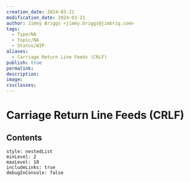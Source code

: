 ```yaml
---
creation_date: 2024-03-21
modification_date: 2024-03-21
author: Jimmy Briggs <jimmy.briggs@jimbrig.com>
tags:
  - Type/NA
  - Topic/NA
  - Status/WIP
aliases:
  - Carriage Return Line Feeds (CRLF)
publish: true
permalink:
description:
image:
cssclasses:
---
```



# Carriage Return Line Feeds (CRLF)

## Contents

```table-of-contents
style: nestedList
minLevel: 2
maxLevel: 10
includeLinks: true
debugInConsole: false
```
